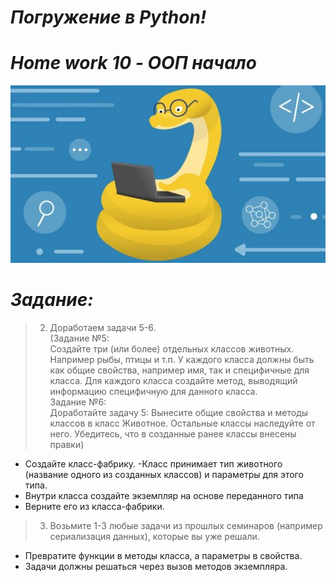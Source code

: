 # <i>Погружение в Python!
# Home work 10 - ООП начало
![Python.jpeg](Python.jpeg)
# Задание:</i>
>2. Доработаем задачи 5-6.
<br>(Задание №5: 
<br>Создайте три (или более) отдельных классов животных.
Например рыбы, птицы и т.п.
У каждого класса должны быть как общие свойства,
например имя, так и специфичные для класса.
Для каждого класса создайте метод, выводящий
информацию специфичную для данного класса. 
<br>Задание №6:
<br>Доработайте задачу 5: Вынесите общие свойства и методы классов в класс
Животное.
Остальные классы наследуйте от него.
Убедитесь, что в созданные ранее классы внесены правки)

- Создайте класс-фабрику. 
-Класс принимает тип животного (название одного из созданных классов) 
и параметры для этого типа. 
- Внутри класса создайте экземпляр на основе переданного типа
- Верните его из класса-фабрики.

>3. Возьмите 1-3 любые задачи из прошлых семинаров (например сериализация 
данных), которые вы уже решали. 
- Превратите функции в методы класса, а 
параметры в свойства. 
- Задачи должны решаться через вызов методов 
экземпляра. 
